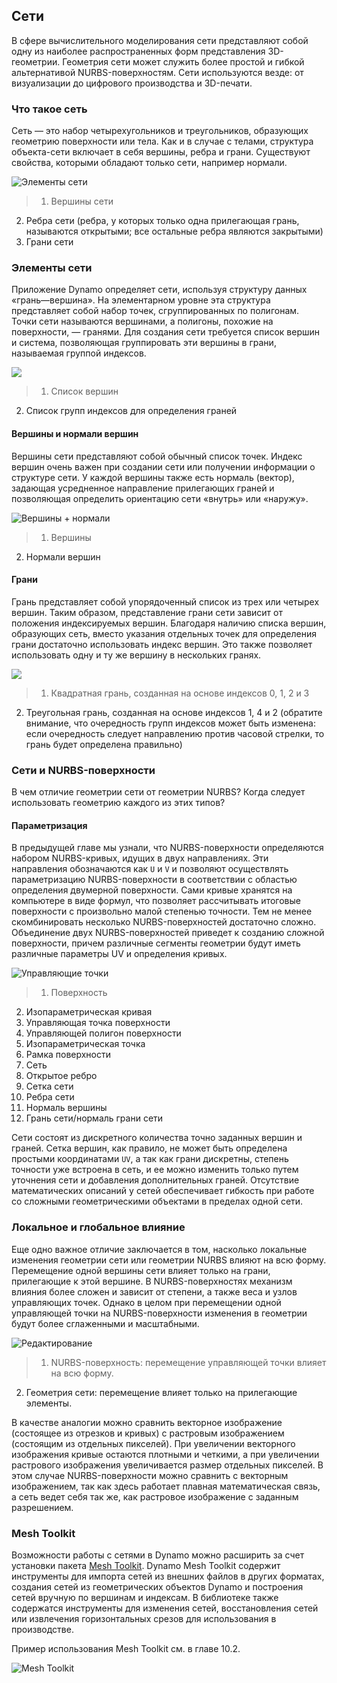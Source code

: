 

## Сети

В сфере вычислительного моделирования сети представляют собой одну из наиболее распространенных форм представления 3D-геометрии. Геометрия сети может служить более простой и гибкой альтернативой NURBS-поверхностям. Сети используются везде: от визуализации до цифрового производства и 3D-печати.

### Что такое сеть

Сеть — это набор четырехугольников и треугольников, образующих геометрию поверхности или тела. Как и в случае с телами, структура объекта-сети включает в себя вершины, ребра и грани. Существуют свойства, которыми обладают только сети, например нормали.

![Элементы сети](images/5-7/MeshElements2.jpg)

> 1. Вершины сети
2. Ребра сети (ребра, у которых только одна прилегающая грань, называются открытыми; все остальные ребра являются закрытыми)
3. Грани сети

### Элементы сети

Приложение Dynamo определяет сети, используя структуру данных «грань—вершина». На элементарном уровне эта структура представляет собой набор точек, сгруппированных по полигонам. Точки сети называются вершинами, а полигоны, похожие на поверхности, — гранями. Для создания сети требуется список вершин и система, позволяющая группировать эти вершины в грани, называемая группой индексов.

![](images/5-7/meshFacesVertices.jpg)

> 1. Список вершин
2. Список групп индексов для определения граней

#### Вершины и нормали вершин

Вершины сети представляют собой обычный список точек. Индекс вершин очень важен при создании сети или получении информации о структуре сети. У каждой вершины также есть нормаль (вектор), задающая усредненное направление прилегающих граней и позволяющая определить ориентацию сети «внутрь» или «наружу».

![Вершины + нормали](images/5-7/vertexNormals.jpg)

> 1. Вершины
2. Нормали вершин

#### Грани

Грань представляет собой упорядоченный список из трех или четырех вершин. Таким образом, представление грани сети зависит от положения индексируемых вершин. Благодаря наличию списка вершин, образующих сеть, вместо указания отдельных точек для определения грани достаточно использовать индекс вершин. Это также позволяет использовать одну и ту же вершину в нескольких гранях.

![](images/5-7/meshFaces.jpg)

> 1. Квадратная грань, созданная на основе индексов 0, 1, 2 и 3
2. Треугольная грань, созданная на основе индексов 1, 4 и 2 (обратите внимание, что очередность групп индексов может быть изменена: если очередность следует направлению против часовой стрелки, то грань будет определена правильно)

### Сети и NURBS-поверхности

В чем отличие геометрии сети от геометрии NURBS? Когда следует использовать геометрию каждого из этих типов?

#### Параметризация

В предыдущей главе мы узнали, что NURBS-поверхности определяются набором NURBS-кривых, идущих в двух направлениях. Эти направления обозначаются как ```U``` и ```V``` и позволяют осуществлять параметризацию NURBS-поверхности в соответствии с областью определения двумерной поверхности. Сами кривые хранятся на компьютере в виде формул, что позволяет рассчитывать итоговые поверхности с произвольно малой степенью точности. Тем не менее скомбинировать несколько NURBS-поверхностей достаточно сложно. Объединение двух NURBS-поверхностей приведет к созданию сложной поверхности, причем различные сегменты геометрии будут иметь различные параметры UV и определения кривых.

![Управляющие точки](images/5-7/NURBSvsMESH-01.jpg)

> 1. Поверхность
2. Изопараметрическая кривая
3. Управляющая точка поверхности
4. Управляющей полигон поверхности
5. Изопараметрическая точка
6. Рамка поверхности
7. Сеть
8. Открытое ребро
9. Сетка сети
10. Ребра сети
11. Нормаль вершины
12. Грань сети/нормаль грани сети

Сети состоят из дискретного количества точно заданных вершин и граней. Сетка вершин, как правило, не может быть определена простыми координатами ```UV```, а так как грани дискретны, степень точности уже встроена в сеть, и ее можно изменить только путем уточнения сети и добавления дополнительных граней. Отсутствие математических описаний у сетей обеспечивает гибкость при работе со сложными геометрическими объектами в пределах одной сети.

### Локальное и глобальное влияние

Еще одно важное отличие заключается в том, насколько локальные изменения геометрии сети или геометрии NURBS влияют на всю форму. Перемещение одной вершины сети влияет только на грани, прилегающие к этой вершине. В NURBS-поверхностях механизм влияния более сложен и зависит от степени, а также веса и узлов управляющих точек. Однако в целом при перемещении одной управляющей точки на NURBS-поверхности изменения в геометрии будут более сглаженными и масштабными.

![Редактирование](images/5-7/NURBSvsMESH-02.jpg)

> 1. NURBS-поверхность: перемещение управляющей точки влияет на всю форму.
2. Геометрия сети: перемещение влияет только на прилегающие элементы.

В качестве аналогии можно сравнить векторное изображение (состоящее из отрезков и кривых) с растровым изображением (состоящим из отдельных пикселей). При увеличении векторного изображения кривые остаются плотными и четкими, а при увеличении растрового изображения увеличивается размер отдельных пикселей. В этом случае NURBS-поверхности можно сравнить с векторным изображением, так как здесь работает плавная математическая связь, а сеть ведет себя так же, как растровое изображение с заданным разрешением.

### Mesh Toolkit

Возможности работы с сетями в Dynamo можно расширить за счет установки пакета [Mesh Toolkit](https://github.com/DynamoDS/Dynamo/wiki/Dynamo-Mesh-Toolkit). Dynamo Mesh Toolkit содержит инструменты для импорта сетей из внешних файлов в других форматах, создания сетей из геометрических объектов Dynamo и построения сетей вручную по вершинам и индексам. В библиотеке также содержатся инструменты для изменения сетей, восстановления сетей или извлечения горизонтальных срезов для использования в производстве.

Пример использования Mesh Toolkit см. в главе 10.2.

![Mesh Toolkit](images/5-7/MeshToolKit.jpg)

